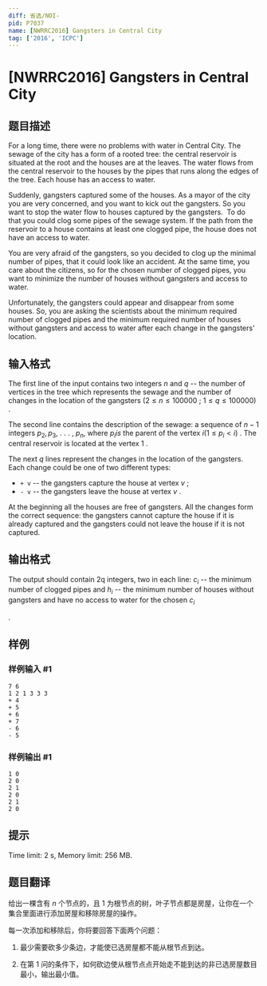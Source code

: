 ```yaml
---
diff: 省选/NOI-
pid: P7037
name: [NWRRC2016] Gangsters in Central City
tag: ['2016', 'ICPC']
---
```

# [NWRRC2016] Gangsters in Central City
## 题目描述



For a long time, there were no problems with water in Central City. The sewage of the city has a form of a rooted tree: the central reservoir is situated at the root and the houses are at the leaves. The water flows from the central reservoir to the houses by the pipes that runs along the edges of the tree. Each house has an access to water.

Suddenly, gangsters captured some of the houses. As a mayor of the city you are very concerned, and you want to kick out the gangsters. So you want to stop the water flow to houses captured by the gangsters.  To do that you could clog some pipes of the sewage system. If the path from the reservoir to a house contains at least one clogged pipe, the house does not have an access to water.

You are very afraid of the gangsters, so you decided to clog up the minimal number of pipes, that it could look like an accident. At the same time, you care about the citizens, so for the chosen number of clogged pipes, you want to minimize the number of houses without gangsters and access to water.

Unfortunately, the gangsters could appear and disappear from some houses. So, you are asking the scientists about the minimum required number of clogged pipes and the minimum required number of houses without gangsters and access to water after each change in the gangsters' location.


## 输入格式



The first line of the input contains two integers $n$ and $q$ -- the number of vertices in the tree which represents the sewage and the number of changes in the location of the gangsters $(2 \le n \le 100 000$ ; $1 \le q \le 100 000)$ .

The second line contains the description of the sewage: a sequence of $n − 1$ integers $p_{2}, p_{3},$ . . . , $p_{n}$, where $p_{i} is$ the parent of the vertex $i (1 \le p_{i} < i)$ . The central reservoir is located at the vertex $1$ .

The next $q$ lines represent the changes in the location of the gangsters. Each change could be one of two different types: 

- `+ v` -- the gangsters capture the house at vertex $v$ ; 
- `- v` -- the gangsters leave the house at vertex $v$ .

At the beginning all the houses are free of gangsters. All the changes form the correct sequence: the gangsters cannot capture the house if it is already captured and the gangsters could not leave the house if it is not captured.


## 输出格式



The output should contain 2q integers, two in each line: $c_{i}$ -- the minimum number of clogged pipes and $h_{i}$ -- the minimum number of houses without gangsters and have no access to water for the chosen $c_{i}$

.


## 样例

### 样例输入 #1
```
7 6
1 2 1 3 3 3
+ 4
+ 5
+ 6
+ 7
- 6
- 5

```
### 样例输出 #1
```
1 0
2 0
2 1
2 0
2 1
2 0

```
## 提示

Time limit: 2 s, Memory limit: 256 MB. 


## 题目翻译

给出一棵含有 $n$ 个节点的，且 $1$ 为根节点的树，叶子节点都是房屋，让你在一个集合里面进行添加房屋和移除房屋的操作。

每一次添加和移除后，你将要回答下面两个问题：

1.  最少需要砍多少条边，才能使已选房屋都不能从根节点到达。

2.  在第 $1$ 问的条件下，如何砍边使从根节点点开始走不能到达的非已选房屋数目最小，输出最小值。
